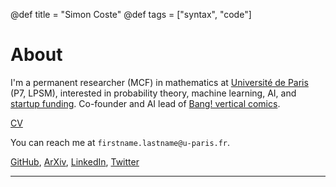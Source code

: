 @def title = "Simon Coste"
@def tags = ["syntax", "code"]

# About


I'm a permanent researcher (MCF) in mathematics at [Université de Paris](https://u-paris.fr/en/) (P7, LPSM), interested in probability theory, machine learning,  AI, and [startup funding](https://www.linkedin.com/company/eigensyndicate?original_referer=https%3A%2F%2Fwww.google.com%2F). Co-founder and AI lead of [Bang! vertical comics](https://bang-comics.com/en). 

[CV](/cv/)





You can reach me at `firstname.lastname@u-paris.fr`. 


[GitHub](https://github.com/SimonCoste), [ArXiv](https://arxiv.org/search/?searchtype=author&query=Coste%2C+S), [LinkedIn](https://fr.linkedin.com/in/simon-coste-48540b220?trk=people-guest_people_search-card), [Twitter](https://twitter.com/__SimonCoste__)

--- 

